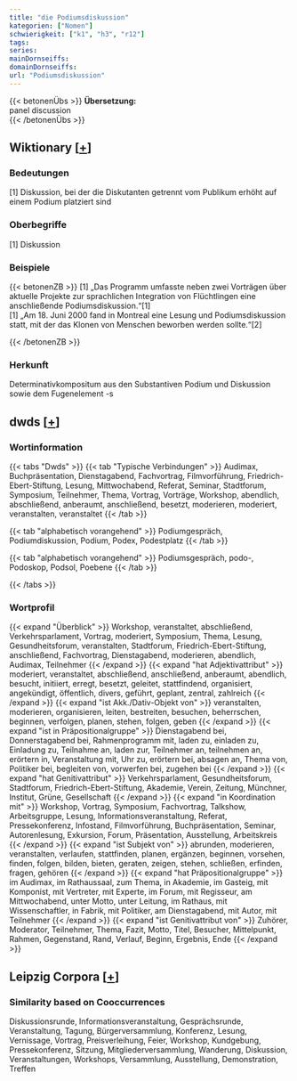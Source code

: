 ```yaml
---
title: "die Podiumsdiskussion"
kategorien: ["Nomen"]
schwierigkeit: ["k1", "h3", "r12"]
tags:
series:
mainDornseiffs:
domainDornseiffs:
url: "Podiumsdiskussion"
---
```


{{< betonenÜbs >}}
**Übersetzung:**  
panel discussion  
{{< /betonenÜbs >}}

## Wiktionary [[+](https://de.wiktionary.org/wiki/Podiumsdiskussion)]

### Bedeutungen
[1] Diskussion, bei der die Diskutanten getrennt vom Publikum erhöht auf einem Podium platziert sind  

### Oberbegriffe
[1] Diskussion  

### Beispiele
{{< betonenZB >}}
[1] „Das Programm umfasste neben zwei Vorträgen über aktuelle Projekte zur sprachlichen Integration von Flüchtlingen eine anschließende Podiumsdiskussion.“[1]  
[1] „Am 18. Juni 2000 fand in Montreal eine Lesung und Podiumsdiskussion statt, mit der das Klonen von Menschen beworben werden sollte.“[2]  

{{< /betonenZB >}}
### Herkunft
Determinativkompositum aus den Substantiven Podium und Diskussion sowie dem Fugenelement -s  



## dwds [[+](https://www.dwds.de/wb/Podiumsdiskussion)]

### Wortinformation
{{< tabs "Dwds" >}}
{{< tab "Typische Verbindungen" >}}
Audimax, Buchpräsentation, Dienstagabend, Fachvortrag, Filmvorführung, Friedrich-Ebert-Stiftung, Lesung, Mittwochabend, Referat, Seminar, Stadtforum, Symposium, Teilnehmer, Thema, Vortrag, Vorträge, Workshop, abendlich, abschließend, anberaumt, anschließend, besetzt, moderieren, moderiert, veranstalten, veranstaltet
{{< /tab >}}

{{< tab "alphabetisch vorangehend" >}}
Podiumgespräch, Podiumdiskussion, Podium, Podex, Podestplatz
{{< /tab >}}

{{< tab "alphabetisch vorangehend" >}}
Podiumsgespräch, podo-, Podoskop, Podsol, Poebene
{{< /tab >}}

{{< /tabs >}}

### Wortprofil
{{< expand "Überblick" >}} Workshop, veranstaltet, abschließend, Verkehrsparlament, Vortrag, moderiert, Symposium, Thema, Lesung, Gesundheitsforum, veranstalten, Stadtforum, Friedrich-Ebert-Stiftung, anschließend, Fachvortrag, Dienstagabend, moderieren, abendlich, Audimax, Teilnehmer {{< /expand >}}
{{< expand "hat Adjektivattribut" >}} moderiert, veranstaltet, abschließend, anschließend, anberaumt, abendlich, besucht, initiiert, erregt, besetzt, geleitet, stattfindend, organisiert, angekündigt, öffentlich, divers, geführt, geplant, zentral, zahlreich {{< /expand >}}
{{< expand "ist Akk./Dativ-Objekt von" >}} veranstalten, moderieren, organisieren, leiten, bestreiten, besuchen, beherrschen, beginnen, verfolgen, planen, stehen, folgen, geben {{< /expand >}}
{{< expand "ist in Präpositionalgruppe" >}} Dienstagabend bei, Donnerstagabend bei, Rahmenprogramm mit, laden zu, einladen zu, Einladung zu, Teilnahme an, laden zur, Teilnehmer an, teilnehmen an, erörtern in, Veranstaltung mit, Uhr zu, erörtern bei, absagen an, Thema von, Politiker bei, begleiten von, vorwerfen bei, zugehen bei {{< /expand >}}
{{< expand "hat Genitivattribut" >}} Verkehrsparlament, Gesundheitsforum, Stadtforum, Friedrich-Ebert-Stiftung, Akademie, Verein, Zeitung, Münchner, Institut, Grüne, Gesellschaft {{< /expand >}}
{{< expand "in Koordination mit" >}} Workshop, Vortrag, Symposium, Fachvortrag, Talkshow, Arbeitsgruppe, Lesung, Informationsveranstaltung, Referat, Pressekonferenz, Infostand, Filmvorführung, Buchpräsentation, Seminar, Autorenlesung, Exkursion, Forum, Präsentation, Ausstellung, Arbeitskreis {{< /expand >}}
{{< expand "ist Subjekt von" >}} abrunden, moderieren, veranstalten, verlaufen, stattfinden, planen, ergänzen, beginnen, vorsehen, finden, folgen, bilden, bieten, geraten, zeigen, stehen, schließen, erfinden, fragen, gehören {{< /expand >}}
{{< expand "hat Präpositionalgruppe" >}} im Audimax, im Rathaussaal, zum Thema, in Akademie, im Gasteig, mit Komponist, mit Vertreter, mit Experte, im Forum, mit Regisseur, am Mittwochabend, unter Motto, unter Leitung, im Rathaus, mit Wissenschaftler, in Fabrik, mit Politiker, am Dienstagabend, mit Autor, mit Teilnehmer {{< /expand >}}
{{< expand "ist Genitivattribut von" >}} Zuhörer, Moderator, Teilnehmer, Thema, Fazit, Motto, Titel, Besucher, Mittelpunkt, Rahmen, Gegenstand, Rand, Verlauf, Beginn, Ergebnis, Ende {{< /expand >}}

## Leipzig Corpora [[+](https://corpora.uni-leipzig.de/en/res?word=Podiumsdiskussion&corpusId=deu_newscrawl-public_2018)]


### Similarity based on Cooccurrences
Diskussionsrunde, Informationsveranstaltung, Gesprächsrunde, Veranstaltung, Tagung, Bürgerversammlung, Konferenz, Lesung, Vernissage, Vortrag, Preisverleihung, Feier, Workshop, Kundgebung, Pressekonferenz, Sitzung, Mitgliederversammlung, Wanderung, Diskussion, Veranstaltungen, Workshops, Versammlung, Ausstellung, Demonstration, Treffen

